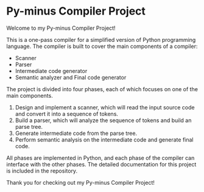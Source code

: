# Py-minus Compiler Project

Welcome to my Py-minus Compiler Project!

This is a one-pass compiler for a simplified version of Python programming language. The compiler is built to cover the main components of a compiler:

- Scanner
- Parser
- Intermediate code generator
- Semantic analyzer and Final code generator

The project is divided into four phases, each of which focuses on one of the main components. 

1. Design and implement a scanner, which will read the input source code and convert it into a sequence of tokens. 
2. Build a parser, which will analyze the sequence of tokens and build an parse tree. 
3. Generate intermediate code from the parse tree. 
4. Perform semantic analysis on the intermediate code and generate final code. 

All phases are implemented in Python, and each phase of the compiler can interface with the other phases. The detailed documentation for this project is included in the repository.

Thank you for checking out my Py-minus Compiler Project!

